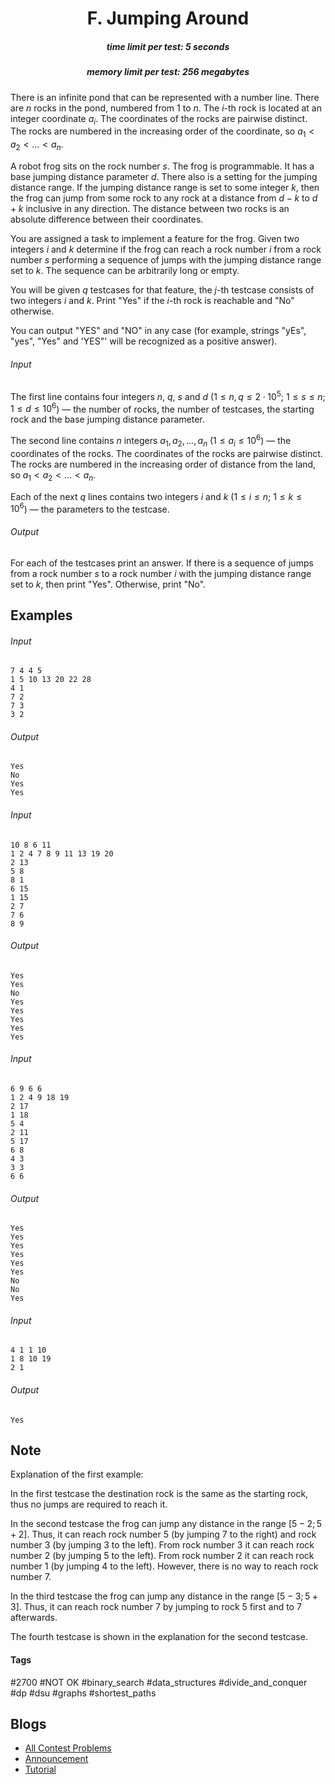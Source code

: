 <h1 style='text-align: center;'> F. Jumping Around</h1>

<h5 style='text-align: center;'>time limit per test: 5 seconds</h5>
<h5 style='text-align: center;'>memory limit per test: 256 megabytes</h5>

There is an infinite pond that can be represented with a number line. There are $n$ rocks in the pond, numbered from $1$ to $n$. The $i$-th rock is located at an integer coordinate $a_i$. The coordinates of the rocks are pairwise distinct. The rocks are numbered in the increasing order of the coordinate, so $a_1 < a_2 < \dots < a_n$.

A robot frog sits on the rock number $s$. The frog is programmable. It has a base jumping distance parameter $d$. There also is a setting for the jumping distance range. If the jumping distance range is set to some integer $k$, then the frog can jump from some rock to any rock at a distance from $d - k$ to $d + k$ inclusive in any direction. The distance between two rocks is an absolute difference between their coordinates.

You are assigned a task to implement a feature for the frog. Given two integers $i$ and $k$ determine if the frog can reach a rock number $i$ from a rock number $s$ performing a sequence of jumps with the jumping distance range set to $k$. The sequence can be arbitrarily long or empty.

You will be given $q$ testcases for that feature, the $j$-th testcase consists of two integers $i$ and $k$. Print "Yes" if the $i$-th rock is reachable and "No" otherwise.

You can output "YES" and "NO" in any case (for example, strings "yEs", "yes", "Yes" and 'YES"' will be recognized as a positive answer).

###### Input

The first line contains four integers $n$, $q$, $s$ and $d$ ($1 \le n, q \le 2 \cdot 10^5$; $1 \le s \le n$; $1 \le d \le 10^6$) — the number of rocks, the number of testcases, the starting rock and the base jumping distance parameter.

The second line contains $n$ integers $a_1, a_2, \dots, a_n$ ($1 \le a_i \le 10^6$) — the coordinates of the rocks. The coordinates of the rocks are pairwise distinct. The rocks are numbered in the increasing order of distance from the land, so $a_1 < a_2 < \dots < a_n$.

Each of the next $q$ lines contains two integers $i$ and $k$ ($1 \le i \le n$; $1 \le k \le 10^6$) — the parameters to the testcase.

###### Output

For each of the testcases print an answer. If there is a sequence of jumps from a rock number $s$ to a rock number $i$ with the jumping distance range set to $k$, then print "Yes". Otherwise, print "No".

## Examples

###### Input


```text
7 4 4 5
1 5 10 13 20 22 28
4 1
7 2
7 3
3 2
```
###### Output


```text
Yes
No
Yes
Yes
```
###### Input


```text
10 8 6 11
1 2 4 7 8 9 11 13 19 20
2 13
5 8
8 1
6 15
1 15
2 7
7 6
8 9
```
###### Output


```text
Yes
Yes
No
Yes
Yes
Yes
Yes
Yes
```
###### Input


```text
6 9 6 6
1 2 4 9 18 19
2 17
1 18
5 4
2 11
5 17
6 8
4 3
3 3
6 6
```
###### Output


```text
Yes
Yes
Yes
Yes
Yes
Yes
No
No
Yes
```
###### Input


```text
4 1 1 10
1 8 10 19
2 1
```
###### Output


```text
Yes
```
## Note

Explanation of the first example:

In the first testcase the destination rock is the same as the starting rock, thus no jumps are required to reach it.

In the second testcase the frog can jump any distance in the range $[5 - 2; 5 + 2]$. Thus, it can reach rock number $5$ (by jumping $7$ to the right) and rock number $3$ (by jumping $3$ to the left). From rock number $3$ it can reach rock number $2$ (by jumping $5$ to the left). From rock number $2$ it can reach rock number $1$ (by jumping $4$ to the left). However, there is no way to reach rock number $7$.

In the third testcase the frog can jump any distance in the range $[5 - 3; 5 + 3]$. Thus, it can reach rock number $7$ by jumping to rock $5$ first and to $7$ afterwards.

The fourth testcase is shown in the explanation for the second testcase.



#### Tags 

#2700 #NOT OK #binary_search #data_structures #divide_and_conquer #dp #dsu #graphs #shortest_paths 

## Blogs
- [All Contest Problems](../Educational_Codeforces_Round_111_(Rated_for_Div._2).md)
- [Announcement](../blogs/Announcement.md)
- [Tutorial](../blogs/Tutorial.md)
